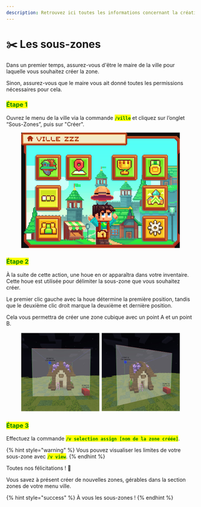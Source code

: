 ```yaml
---
description: Retrouvez ici toutes les informations concernant la création de sous-zones
---
```


# ✂️ Les sous-zones

Dans un premier temps, assurez-vous d'être le maire de la ville pour laquelle vous souhaitez créer la zone.&#x20;

Sinon, assurez-vous que le maire vous ait donné toutes les permissions nécessaires pour cela.

### <mark style="color:green;">Étape 1</mark>

Ouvrez le menu de la ville via la commande <mark style="color:green;">**`/ville`**</mark> et cliquez sur l’onglet “Sous-Zones”, puis sur "Créer".

<figure><img src="../.gitbook/assets/image (8).png" alt=""><figcaption></figcaption></figure>

### <mark style="color:green;">Étape 2</mark>

À la suite de cette action, une houe en or apparaîtra dans votre inventaire. Cette houe est utilisée pour délimiter la sous-zone que vous souhaitez créer.&#x20;

Le premier clic gauche avec la houe détermine la première position, tandis que le deuxième clic droit marque la deuxième et dernière position.&#x20;

Cela vous permettra de créer une zone cubique avec un point A et un point B.

<figure><img src="../.gitbook/assets/image (7).png" alt=""><figcaption></figcaption></figure>

### <mark style="color:green;">Étape 3</mark>

Effectuez la commande <mark style="color:green;">**`/v selection assign [nom de la zone créée]`**</mark>.

{% hint style="warning" %}
Vous pouvez visualiser les limites de votre sous-zone avec <mark style="color:green;">**`/v view`**</mark>.
{% endhint %}

Toutes nos félicitations ! 🥳&#x20;

Vous savez à présent créer de nouvelles zones, gérables dans la section zones de votre menu ville.

{% hint style="success" %}
À vous les sous-zones !
{% endhint %}
